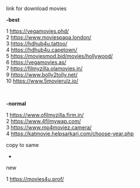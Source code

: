 link for download movies 

**-best**

1 https://vegamovies.phd/
<br>
2 https://www.moviespapa.london/
<br>
3 https://hdhub4u.tattoo/
<br>
4 https://hdhub4u.capetown/
<br>
5 https://moviesmod.bid/movies/hollywood/
<br>
6 https://vegamovies.as/
<br>
7 https://filmyzilla.olamovies.in/
<br>
9 https://www.bolly2tolly.net/
<br>
10 https://www.5movierulz.io/




<br>

**-normal**

1 https://www.ofilmyzilla.firm.in/
<br>
2 https://www.4filmywap.com/
<br>
3 https://www.mp4moviez.camera/
<br>
4 https://katmovie.helpsarkari.com/choose-year.php









copy to same

+ 

new

1 https://movies4u.prof/
